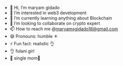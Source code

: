 - 👋 Hi, I’m maryam gidado
- 👀 I’m interested in web3 development 
- 🌱 I’m currently learning anything about Blockchain 
- 💞️ I’m looking to collaborate on crypto expert 
- 📫 How to reach me @maryamsgidado18@gmail.com
- 😄 Pronouns: humble ✴️ 
- ⚡ Fun fact: realistic 👌
- 👌 fulani girl
- 🌊 single mom💞

<!---
gidado67/gidado67 is a ✨ special ✨ repository because its `README.md` (this file) appears on your GitHub profile.
You can click the Preview link to take a look at your changes.
--->
